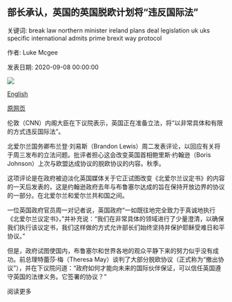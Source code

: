 ## 部长承认，英国的英国脱欧计划将“违反国际法”

关键词: break law northern minister ireland plans deal legislation uk uks specific international admits prime brexit way protocol

作者: Luke Mcgee

发表日期: 2020-09-08 00:00:00

![](https://cdn.cnn.com/cnnnext/dam/assets/200626091605-covid-brexit-cover-dv-super-tease.jpg)

[English](UK%27s%20Brexit%20plans%20would%20%27break%20international%20law%2C%27%20minister%20admits.md)

[原网页](https://edition.cnn.com/2020/09/08/uk/uk-brexit-legislation-international-law-intl/index.html)

伦敦（CNN）内阁大臣在下议院表示，英国正在准备立法，将“以非常具体和有限的方式违反国际法”。

北爱尔兰国务卿布兰登·刘易斯（Brandon Lewis）周二发表评论，以回应有关将于周三发布的立法问题。批评者担心这会改变英国首相鲍里斯·约翰逊（Boris Johnson）上次与欧盟达成协议的脱欧协议的内容。秋季。

这项评论是在政府被迫淡化英国媒体关于它正试图改变《北爱尔兰议定书》的内容的一天后发表的，这是约翰逊政府去年与布鲁塞尔达成的旨在保持开放边界的协议的一部分。在北爱尔兰和爱尔兰共和国之间。

一位英国政府官员周一对记者说，英国政府“一如既往地完全致力于真诚地执行《北爱尔兰议定书》，”并补充说：“我们在非常具体的领域进行了少量澄清，以确保我们执行该议定书，我们这样做的方式允许部长们始终坚持并保护耶稣受难日和平协议。”

但是，政府试图使国内，布鲁塞尔和世界各地的观众平静下来的努力似乎没有成功。前总理特蕾莎·梅（Theresa May）谈判了大部分脱欧协议（正式称为“撤出协议”），并在下议院问道：“政府如何才能向未来的国际伙伴保证，可以信任英国遵守英国的法律义务。它签署的协议？”

阅读更多